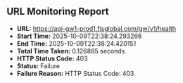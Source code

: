 ## URL Monitoring Report

- **URL:** https://api-gw1-prod1.fisglobal.com/gw/v1/health
- **Start Time:** 2025-10-09T22:38:24.293266
- **End Time:** 2025-10-09T22:38:24.420151
- **Total Time Taken:** 0.126885 seconds
- **HTTP Status Code:** 403
- **Status:** Failure
- **Failure Reason:** HTTP Status Code: 403
